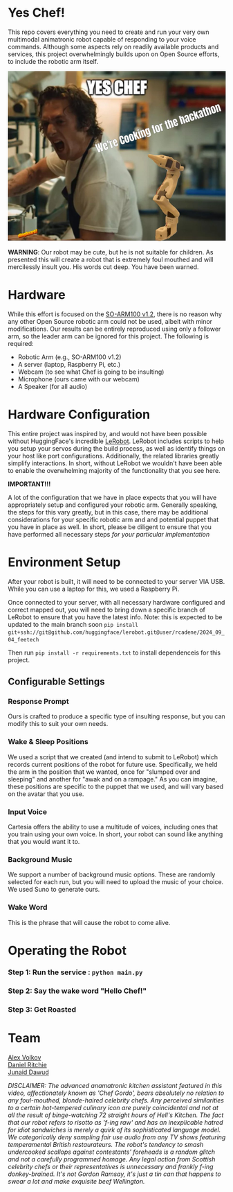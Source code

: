 # Yes Chef! 

This repo covers everything you need to create and run your very own multimodal animatronic robot capable of responding to your voice commands. Although some aspects rely on readily available products and services, this project overwhelmingly builds upon on Open Source efforts, to include the robotic arm itself. 

![Yes Chef!](./yes-chef.jpeg)

**WARNING**: Our robot may be cute, but he is not suitable for children. As presented this will create a robot that is extremely foul mouthed and will mercilessly insult you. His words cut deep. You have been warned.  

# Hardware 

While this effort is focused on the [SO-ARM100 v1.2](https://github.com/TheRobotStudio/SO-ARM100), there is no reason why any other Open Source robotic arm could not be used, albeit with minor modifications. Our results can be entirely reproduced using only a follower arm, so the leader arm can be ignored for this project.  The following is required:  

 - Robotic Arm (e.g., SO-ARM100 v1.2)
 - A server (laptop, Raspberry Pi, etc.)
 - Webcam (to see what Chef is going to be insulting)
 - Microphone (ours came with our webcam)
 - A Speaker (for all audio)

# Hardware Configuration 

This entire project was inspired by, and would not have been possible without HuggingFace's incredible [LeRobot](https://github.com/huggingface/lerobot). LeRobot includes scripts to help you setup your servos during the build process, as well as identify things on your host like port configurations. Additionally, the related libraries greatly simplify interactions. In short, without LeRobot we wouldn't have been able to enable the overwhelming majority of the functionality that you see here.  

**IMPORTANT!!!**  

A lot of the configuration that we have in place expects that you will have appropriately setup and configured your robotic arm. Generally speaking, the steps for this vary greatly, but in this case, there may be additional considerations for your specific robotic arm and and potential puppet that you have in place as well. In short, please be diligent to ensure that you have performed all necessary steps *for your particular implementation*  

# Environment Setup
After your robot is built, it will need to be connected to your server VIA USB. While you can use a laptop for this, we used a Raspberry Pi.  

Once connected to your server, with all necessary hardware configured and correct mapped out, you will need to bring down a specific branch of LeRobot to ensure that you have the latest info. Note: this is expected to be updated to the main branch soon `pip install git+ssh://git@github.com/huggingface/lerobot.git@user/rcadene/2024_09_04_feetech`  

Then run `pip install -r requirements.txt` to install dependenceis for this project.

## Configurable Settings 

### Response Prompt 
Ours is crafted to produce a specific type of insulting response, but you can modify this to suit your own needs.

### Wake & Sleep Positions 
We used a script that we created (and intend to submit to LeRobot) which records current positions of the robot for future use. Specifically, we held the arm in the position that we wanted, once for "slumped over and sleeping" and another for "awak and on a rampage."  As you can imagine, these positions are specific to the puppet that we used, and will vary based on the avatar that you use.

### Input Voice 
Cartesia offers the ability to use a multitude of voices, including ones that you train using your own voice. In short, your robot can sound like anything that you would want it to.

### Background Music 
We support a number of background music options. These are randomly selected for each run, but you will need to upload the music of your choice. We used Suno to generate ours.

### Wake Word 
This is the phrase that will cause the robot to come alive.  

# Operating the Robot 
### Step 1: Run the service : `python main.py`  
### Step 2: Say the wake word "Hello Chef!"  
### Step 3: Get Roasted   

# Team 
[Alex Volkov](https://www.linkedin.com/in/alex-volkov-/)  
[Daniel Ritchie](https://www.linkedin.com/in/danielritchie123/)  
[Junaid Dawud](https://www.linkedin.com/in/junaid-dawud-48529564/)  

*DISCLAIMER: The advanced anamatronic kitchen assistant featured in this video, affectionately known as 'Chef Gordo', bears absolutely no relation to any foul-mouthed, blonde-haired celebrity chefs. Any perceived similarities to a certain hot-tempered culinary icon are purely coincidental and not at all the result of binge-watching 72 straight hours of Hell's Kitchen. The fact that our robot refers to risotto as 'f-ing raw' and has an inexplicable hatred for idiot sandwiches is merely a quirk of its sophisticated language model. We categorically deny sampling fair use audio from any TV shows featuring temperamental British restaurateurs. The robot's tendency to smash undercooked scallops against contestants' foreheads is a random glitch and not a carefully programmed homage. Any legal action from Scottish celebrity chefs or their representatives is unnecessary and frankly f-ing donkey-brained. It's not Gordon Ramsay, it's just a tin can that happens to swear a lot and make exquisite beef Wellington.*


